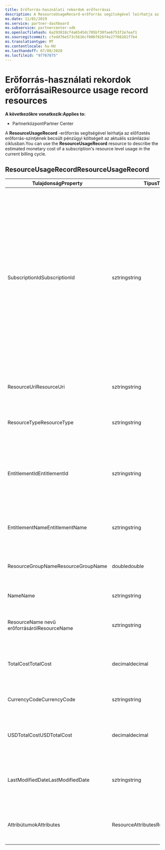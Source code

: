```yaml
---
title: Erőforrás-használati rekordok erőforrásai
description: A ResourceUsageRecord-erőforrás segítségével leírhatja az előfizetés erőforrás-szintjének becsült pénzügyi költségeit az aktuális számlázási ciklusban.
ms.date: 11/01/2019
ms.service: partner-dashboard
ms.subservice: partnercenter-sdk
ms.openlocfilehash: 6a293818cf4a6545dc705bf30fae6753f2e7eaf1
ms.sourcegitcommit: cfedd76e573c5616cf006f826f4e27f08281f7b4
ms.translationtype: MT
ms.contentlocale: hu-HU
ms.lasthandoff: 07/08/2020
ms.locfileid: "97767875"
---
```

# <a name="resource-usage-record-resources"></a><span data-ttu-id="d571d-103">Erőforrás-használati rekordok erőforrásai</span><span class="sxs-lookup"><span data-stu-id="d571d-103">Resource usage record resources</span></span>

<span data-ttu-id="d571d-104">**A következőkre vonatkozik:**</span><span class="sxs-lookup"><span data-stu-id="d571d-104">**Applies to:**</span></span>

- <span data-ttu-id="d571d-105">Partnerközpont</span><span class="sxs-lookup"><span data-stu-id="d571d-105">Partner Center</span></span>

<span data-ttu-id="d571d-106">A **ResourceUsageRecord** -erőforrás segítségével leírhatja az előfizetés erőforrás-szintjének becsült pénzügyi költségeit az aktuális számlázási ciklusban.</span><span class="sxs-lookup"><span data-stu-id="d571d-106">You can use the **ResourceUsageRecord** resource to describe the estimated monetary cost of a subscription's resource level usage in the current billing cycle.</span></span>

## <a name="resourceusagerecord"></a><span data-ttu-id="d571d-107">ResourceUsageRecord</span><span class="sxs-lookup"><span data-stu-id="d571d-107">ResourceUsageRecord</span></span>

| <span data-ttu-id="d571d-108">Tulajdonság</span><span class="sxs-lookup"><span data-stu-id="d571d-108">Property</span></span>         | <span data-ttu-id="d571d-109">Típus</span><span class="sxs-lookup"><span data-stu-id="d571d-109">Type</span></span>               | <span data-ttu-id="d571d-110">Leírás</span><span class="sxs-lookup"><span data-stu-id="d571d-110">Description</span></span>                                                                                   |
|------------------|--------------------|-----------------------------------------------------------------------------------------------|
| <span data-ttu-id="d571d-111">SubscriptionId</span><span class="sxs-lookup"><span data-stu-id="d571d-111">SubscriptionId</span></span>           | <span data-ttu-id="d571d-112">sztring</span><span class="sxs-lookup"><span data-stu-id="d571d-112">string</span></span>             | <span data-ttu-id="d571d-113">Lekérdezi vagy beállítja az előfizetés azonosítóját.</span><span class="sxs-lookup"><span data-stu-id="d571d-113">Gets or sets the subscription identifier.</span></span> <span data-ttu-id="d571d-114">Microsoft Azure (MS-AZR-0145P) előfizetések esetén ez az érték a kereskedelmi előfizetés azonosítója.</span><span class="sxs-lookup"><span data-stu-id="d571d-114">For Microsoft Azure (MS-AZR-0145P) subscriptions, this value is the commerce subscription identifier.</span></span> <span data-ttu-id="d571d-115">Az Azure-csomagok esetében ez az érték az Azure-csomag azonosítója.</span><span class="sxs-lookup"><span data-stu-id="d571d-115">For Azure plans, this value is the Azure plan identifier).</span></span>                  |
| <span data-ttu-id="d571d-116">ResourceUri</span><span class="sxs-lookup"><span data-stu-id="d571d-116">ResourceUri</span></span>  | <span data-ttu-id="d571d-117">sztring</span><span class="sxs-lookup"><span data-stu-id="d571d-117">string</span></span>             | <span data-ttu-id="d571d-118">Lekérdezi vagy beállítja az erőforrás URI azonosítóját. "</span><span class="sxs-lookup"><span data-stu-id="d571d-118">Gets or sets the resource URI."</span></span>                                                        |
| <span data-ttu-id="d571d-119">ResourceType</span><span class="sxs-lookup"><span data-stu-id="d571d-119">ResourceType</span></span>          | <span data-ttu-id="d571d-120">sztring</span><span class="sxs-lookup"><span data-stu-id="d571d-120">string</span></span>             | <span data-ttu-id="d571d-121">Lekérdezi vagy beállítja az erőforrás típusát.</span><span class="sxs-lookup"><span data-stu-id="d571d-121">Gets or sets the resource type.</span></span>                                       |
| <span data-ttu-id="d571d-122">EntitlementId</span><span class="sxs-lookup"><span data-stu-id="d571d-122">EntitlementId</span></span>               | <span data-ttu-id="d571d-123">sztring</span><span class="sxs-lookup"><span data-stu-id="d571d-123">string</span></span>             | <span data-ttu-id="d571d-124">Lekérdezi vagy beállítja a jogosultsági azonosítót (az Azure-előfizetés azonosítóját).</span><span class="sxs-lookup"><span data-stu-id="d571d-124">Gets or sets the entitlement identifier (the Azure subscription identifier).</span></span>                                                 |
| <span data-ttu-id="d571d-125">EntitlementName</span><span class="sxs-lookup"><span data-stu-id="d571d-125">EntitlementName</span></span>             | <span data-ttu-id="d571d-126">sztring</span><span class="sxs-lookup"><span data-stu-id="d571d-126">string</span></span>             | <span data-ttu-id="d571d-127">Lekérdezi vagy beállítja a jogosultság nevét.</span><span class="sxs-lookup"><span data-stu-id="d571d-127">Gets or sets the entitlement name.</span></span>                                                     |
| <span data-ttu-id="d571d-128">ResourceGroupName</span><span class="sxs-lookup"><span data-stu-id="d571d-128">ResourceGroupName</span></span>        | <span data-ttu-id="d571d-129">double</span><span class="sxs-lookup"><span data-stu-id="d571d-129">double</span></span>             | <span data-ttu-id="d571d-130">Lekérdezi vagy beállítja az erőforráscsoport nevét.</span><span class="sxs-lookup"><span data-stu-id="d571d-130">Gets or sets the resource group name.</span></span>   |
| <span data-ttu-id="d571d-131">Name</span><span class="sxs-lookup"><span data-stu-id="d571d-131">Name</span></span>   | <span data-ttu-id="d571d-132">sztring</span><span class="sxs-lookup"><span data-stu-id="d571d-132">string</span></span>             | <span data-ttu-id="d571d-133">Az erőforrás neve.</span><span class="sxs-lookup"><span data-stu-id="d571d-133">The name of the resource.</span></span> |
| <span data-ttu-id="d571d-134">ResourceName nevű erőforrásáról</span><span class="sxs-lookup"><span data-stu-id="d571d-134">ResourceName</span></span>   | <span data-ttu-id="d571d-135">sztring</span><span class="sxs-lookup"><span data-stu-id="d571d-135">string</span></span>             | <span data-ttu-id="d571d-136">Lekérdezi vagy beállítja az erőforrás nevét.</span><span class="sxs-lookup"><span data-stu-id="d571d-136">Gets or sets the name of the resource.</span></span> |
| <span data-ttu-id="d571d-137">TotalCost</span><span class="sxs-lookup"><span data-stu-id="d571d-137">TotalCost</span></span>   | <span data-ttu-id="d571d-138">decimal</span><span class="sxs-lookup"><span data-stu-id="d571d-138">decimal</span></span>             | <span data-ttu-id="d571d-139">Lekérdezi vagy beállítja a becsült teljes használati díjat.</span><span class="sxs-lookup"><span data-stu-id="d571d-139">Gets or sets the estimated total cost usage.</span></span> |
| <span data-ttu-id="d571d-140">CurrencyCode</span><span class="sxs-lookup"><span data-stu-id="d571d-140">CurrencyCode</span></span>   | <span data-ttu-id="d571d-141">sztring</span><span class="sxs-lookup"><span data-stu-id="d571d-141">string</span></span>             | <span data-ttu-id="d571d-142">Lekérdezi vagy beállítja a pénznemkódot.</span><span class="sxs-lookup"><span data-stu-id="d571d-142">Gets or sets the currency code.</span></span>                                          |
| <span data-ttu-id="d571d-143">USDTotalCost</span><span class="sxs-lookup"><span data-stu-id="d571d-143">USDTotalCost</span></span>   | <span data-ttu-id="d571d-144">decimal</span><span class="sxs-lookup"><span data-stu-id="d571d-144">decimal</span></span>             | <span data-ttu-id="d571d-145">Lekérdezi vagy beállítja a becsült teljes díjat USD-ben.</span><span class="sxs-lookup"><span data-stu-id="d571d-145">Gets or sets the estimated total cost in USD.</span></span>                                         |
| <span data-ttu-id="d571d-146">LastModifiedDate</span><span class="sxs-lookup"><span data-stu-id="d571d-146">LastModifiedDate</span></span> | <span data-ttu-id="d571d-147">sztring</span><span class="sxs-lookup"><span data-stu-id="d571d-147">string</span></span>             | <span data-ttu-id="d571d-148">A rekord utolsó módosításának napja (dátum-idő formátumban).</span><span class="sxs-lookup"><span data-stu-id="d571d-148">The day (in date-time format) that this record was last modified.</span></span>                             |
| <span data-ttu-id="d571d-149">Attribútumok</span><span class="sxs-lookup"><span data-stu-id="d571d-149">Attributes</span></span>       | <span data-ttu-id="d571d-150">ResourceAttributes</span><span class="sxs-lookup"><span data-stu-id="d571d-150">ResourceAttributes</span></span> | <span data-ttu-id="d571d-151">Az erőforráshoz tartozó metaadat-attribútumok.</span><span class="sxs-lookup"><span data-stu-id="d571d-151">The metadata attributes corresponding to the resource.</span></span>                                        |                                           |

